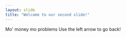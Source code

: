 ```yaml
---
layout: slide
title: "Welcome to our second slide!"
---
```

Mo' money mo problems
Use the left arrow to go back!
